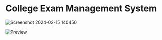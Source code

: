 # College Exam Management System

![Screenshot 2024-02-15 140450](https://github.com/Mahmoud-A-Noor/College-Examination-System/assets/59361888/a50ef818-9bf7-4552-938a-ab22d02c85dd)

![Preview](https://github.com/Mahmoud-A-Noor/College-Examination-System/assets/59361888/86353818-a134-4e4f-83b2-959530d540db)
